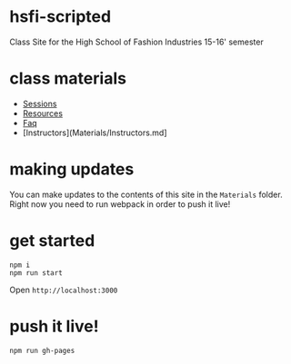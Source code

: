 # hsfi-scripted
Class Site for the High School of Fashion Industries 15-16' semester

# class materials
- [Sessions](Materials/Sessions.md)
- [Resources](Materials/Resources.md)
- [Faq](Materials/Faq.md)
- [Instructors](Materials/Instructors.md]

# making updates
You can make updates to the contents of this site in the `Materials` folder. Right now you need to run webpack in order to push it live!

# get started

```
npm i
npm run start
```

Open ```http://localhost:3000```

# push it live!

```
npm run gh-pages
```

